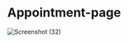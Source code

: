 # Appointment-page
 ![Screenshot (32)](https://github.com/Krish4893/Appointment-page/assets/153166445/e2717816-4092-443e-acac-a6b69e6a613a)

